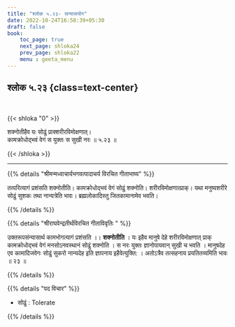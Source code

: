 ```yaml
---
title: "श्लोक ५.२३- सन्यासयोग"
date: 2022-10-24T16:58:39+05:30
draft: false
book:
    toc_page: true
    next_page: shloka24
    prev_page: shloka22
    menu : geeta_menu
---
```




## श्लोक ५.२३ {class=text-center}

<br/>

{{< shloka  "0"  >}}

शक्नोतीहैव यः सोढुं प्राक्शरीरविमोक्षणात्।  
कामक्रोधोद्भवं वेगं स युक्तः स सुखी नरः ॥ ५.२३ ॥

{{< /shloka >}}

---


{{% details "श्रीमन्मध्वाचार्यभगवत्पादाचर्य विरचित  गीताभाष्य" %}}

तत्परित्यागं प्रशंसति शक्नोतीति। कामक्रोधोद्भवं वेगं सोढुं शक्नोति। 
शरीरविमोक्षणात्प्राक्। यथा मनुष्यशरीरे सोढुं सुशकः तथा नान्यत्रेति 
भावः। ब्रह्मलोकादिस्तु जितकामानामेव भवति।

{{% /details %}}



{{% details "श्रीराघवेन्द्रतीर्थविरचित गीताविवृतिः " %}}

उक्तरूपसंन्यासार्थ कामभोगत्यागं प्रशंसति ।। **शक्नोतीति** । 
यः इहैव मानुषे देहे शरीरविमोक्षणात्‌ प्राक्‌ कामक्रोधोद्भवं वेगं 
मनसोऽनवस्थानं सोढुं शक्नोति । स नरः युक्तः ज्ञानोपायवान्‌ 
सुखी च भवति । मानुषदेह एव कामादिजवेगः सोढुं सुकरो नान्यदेह 
इति ज्ञापनाय इहैवेत्युक्ति: । अतोऽत्रैव
तत्सहनाय प्रयतितव्यमिति भावः ॥ २३ ॥

{{% /details %}}



{{% details "पद विचार" %}}

- सोढुं : Tolerate

{{% /details %}}
